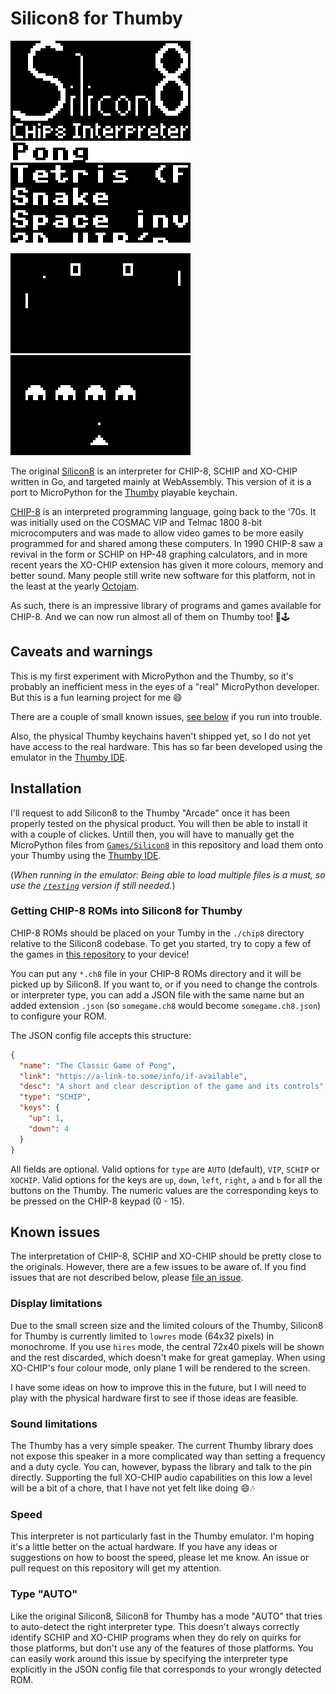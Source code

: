 # Silicon8 for Thumby

![The Silicon8 for Thumby splash screen](./pictures/emu-splash.png) ![The Silicon8 for Thumby menu system](./pictures/emu-menu.png)

![Gameplay of the game PONG](./pictures/emu-pong.png) ![Gameplay of the game Space Invaders](./pictures/emu-space.png)

The original [Silicon8](https://github.com/Timendus/silicon8) is an interpreter
for CHIP-8, SCHIP and XO-CHIP written in Go, and targeted mainly at WebAssembly.
This version of it is a port to MicroPython for the
[Thumby](https://thumby.us/pages/beta) playable keychain.

[CHIP-8](https://en.wikipedia.org/wiki/CHIP-8) is an interpreted programming
language, going back to the '70s. It was initially used on the COSMAC VIP and
Telmac 1800 8-bit microcomputers and was made to allow video games to be more
easily programmed for and shared among these computers. In 1990 CHIP-8 saw a
revival in the form or SCHIP on HP-48 graphing calculators, and in more recent
years the XO-CHIP extension has given it more colours, memory and better sound.
Many people still write new software for this platform, not in the least at the
yearly [Octojam](https://itch.io/jam/octojam-8).

As such, there is an impressive library of programs and games available for
CHIP-8. And we can now run almost all of them on Thumby too! 👾🕹

## Caveats and warnings

This is my first experiment with MicroPython and the Thumby, so it's probably an
inefficient mess in the eyes of a "real" MicroPython developer. But this is a
fun learning project for me 😄

There are a couple of small known issues, [see below](#known-issues) if you run into trouble.

Also, the physical Thumby keychains haven't shipped yet, so I do not yet have
access to the real hardware. This has so far been developed using the emulator
in the [Thumby IDE](https://tinycircuits.github.io/).

## Installation

I'll request to add Silicon8 to the Thumby "Arcade" once it has been properly
tested on the physical product. You will then be able to install it with a
couple of clickes. Untill then, you will have to manually get the MicroPython
files from [`Games/Silicon8`](./Games/Silicon8) in this repository and load them
onto your Thumby using the [Thumby IDE](https://tinycircuits.github.io/).

(_When running in the emulator: Being able to load multiple files is a
must, so use the [`/testing`](https://tinycircuits.github.io/testing/) version
if still needed._)

### Getting CHIP-8 ROMs into Silicon8 for Thumby

CHIP-8 ROMs should be placed on your Tumby in the `./chip8` directory relative
to the Silicon8 codebase. To get you started, try to copy a few of the games in
[this repository](./Games/Silicon8/chip8) to your device!

You can put any `*.ch8` file in your CHIP-8 ROMs directory and it will be picked
up by Silicon8. If you want to, or if you need to change the controls or
interpreter type, you can add a JSON file with the same name but an added
extension `.json` (so `somegame.ch8` would become `somegame.ch8.json`) to
configure your ROM.

The JSON config file accepts this structure:

```json
{
  "name": "The Classic Game of Pong",
  "link": "https://a-link-to.some/info/if-available",
  "desc": "A short and clear description of the game and its controls",
  "type": "SCHIP",
  "keys": {
    "up": 1,
    "down": 4
  }
}
```

All fields are optional. Valid options for `type` are `AUTO` (default), `VIP`,
`SCHIP` or `XOCHIP`. Valid options for the keys are `up`, `down`, `left`,
`right`, `a` and `b` for all the buttons on the Thumby. The numeric values are
the corresponding keys to be pressed on the CHIP-8 keypad (0 - 15).

## Known issues

The interpretation of CHIP-8, SCHIP and XO-CHIP should be pretty close to the
originals. However, there are a few issues to be aware of. If you find issues
that are not described below, please [file an
issue](https://github.com/Timendus/thumby-silicon8/issues/new).

### Display limitations

Due to the small screen size and the limited colours of the Thumby, Silicon8 for
Thumby is currently limited to `lowres` mode (64x32 pixels) in monochrome. If
you use `hires` mode, the central 72x40 pixels will be shown and the rest
discarded, which doesn't make for great gameplay. When using XO-CHIP's four
colour mode, only plane 1 will be rendered to the screen.

I have some ideas on how to improve this in the future, but I will need to play
with the physical hardware first to see if those ideas are feasible.

### Sound limitations

The Thumby has a very simple speaker. The current Thumby library does not expose
this speaker in a more complicated way than setting a frequency and a duty
cycle. You can, however, bypass the library and talk to the pin directly.
Supporting the full XO-CHIP audio capabilities on this low a level will be a bit
of a chore, that I have not yet felt like doing 😄🎶

### Speed

This interpreter is not particularly fast in the Thumby emulator. I'm hoping
it's a little better on the actual hardware. If you have any ideas or
suggestions on how to boost the speed, please let me know. An issue or pull
request on this repository will get my attention.

### Type "AUTO"

Like the original Silicon8, Silicon8 for Thumby has a mode "AUTO" that tries to
auto-detect the right interpreter type. This doesn't always correctly identify
SCHIP and XO-CHIP programs when they do rely on quirks for those platforms, but
don't use any of the features of those platforms. You can easily work around
this issue by specifying the interpreter type explicitly in the JSON config
file that corresponds to your wrongly detected ROM.
